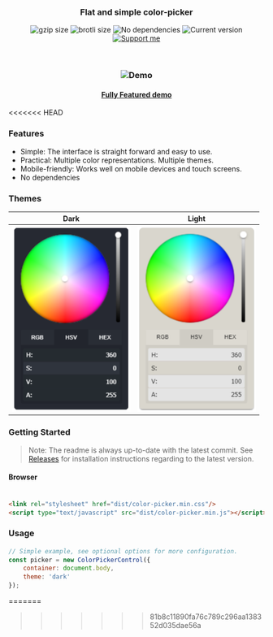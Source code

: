 <h3 align="center">
    Flat and simple color-picker
</h3>

<p align="center">
    <img alt="gzip size" src="https://img.badgesize.io/ivanvmat/color-picker/master/dist/color-picker.min.js.svg?compression=gzip&style=flat-square">
    <img alt="brotli size" src="https://img.badgesize.io/ivanvmat/color-picker/master/dist/color-picker.min.js?compression=brotli&style=flat-square">
    <img alt="No dependencies" src="https://img.shields.io/badge/dependencies-none-27ae60.svg?style=popout-square">
    <img alt="Current version" src="https://img.shields.io/github/tag/ivanvmat/color-picker.svg?color=3498DB&label=version&style=flat-square">
    <a href="https://github.com/sponsors/ivanvmat"><img alt="Support me" src="https://img.shields.io/badge/github-support-3498DB.svg?style=popout-square"></a>
</p>

<br>

<h3 align="center">
    <img alt="Demo" src="assets/demo.gif" width="480"/>
</h3>

<h4 align="center">
    <a href="https://ivanvmat.github.io/color-picker/">Fully Featured demo</a>
</h4>
<<<<<<< HEAD

### Features
* Simple: The interface is straight forward and easy to use.
* Practical: Multiple color representations. Multiple themes.
* Mobile-friendly: Works well on mobile devices and touch screens.
* No dependencies

### Themes
|Dark|Light|
|----|-----|
|![Dark theme](assets/dark_theme.png)|![Light theme](assets/light_theme.png)|

### Getting Started
> Note: The readme is always up-to-date with the latest commit. See [Releases](https://github.com/ivanvmat/color-picker/releases) for installation instructions regarding to the latest version.

#### Browser
```html

<link rel="stylesheet" href="dist/color-picker.min.css"/>
<script type="text/javascript" src="dist/color-picker.min.js"></script>
```

### Usage
```javascript
// Simple example, see optional options for more configuration.
const picker = new ColorPickerControl({ 
    container: document.body, 
    theme: 'dark' 
});
```
=======
>>>>>>> 81b8c11890fa76c789c296aa138352d035dae56a
